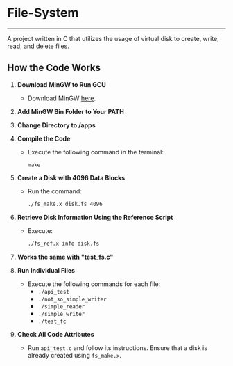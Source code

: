 # File-System
---
A project written in C that utilizes the usage of virtual disk to create, write, read, and delete files. 

## How the Code Works

1. **Download MinGW to Run GCU**
    - Download MinGW [here](https://sourceforge.net/projects/mingw/).

2. **Add MinGW Bin Folder to Your PATH**
   
3. **Change Directory to /apps**
   
4. **Compile the Code**
    - Execute the following command in the terminal:
      ```
      make
      ```

5. **Create a Disk with 4096 Data Blocks**
    - Run the command:
      ```bash
      ./fs_make.x disk.fs 4096
      ```

6. **Retrieve Disk Information Using the Reference Script**
    - Execute:
      ```bash
      ./fs_ref.x info disk.fs
      ```

7. **Works the same with "test_fs.c"**

8. **Run Individual Files**
   - Execute the following commands for each file:
      - `./api_test`
      - `./not_so_simple_writer`
      - `./simple_reader`
      - `./simple_writer`
      - `./test_fc`

9. **Check All Code Attributes**
    - Run `api_test.c` and follow its instructions. Ensure that a disk is already created using `fs_make.x`.


